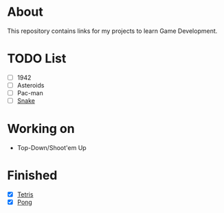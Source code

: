 # About

This repository contains links for my projects to learn Game Development.

# TODO List
- [ ] 1942
- [ ] Asteroids
- [ ] Pac-man
- [ ] [Snake](https://github.com/ViniciusChrisosthemos/Snake)

# Working on
- Top-Down/Shoot'em Up

# Finished
- [X] [Tetris](https://github.com/ViniciusChrisosthemos/Tetris)
- [X] [Pong](https://github.com/ViniciusChrisosthemos/Pong)

